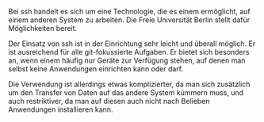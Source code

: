Bei ssh handelt es sich um eine Technologie, die es einem ermöglicht, auf einem anderen System zu arbeiten. Die Freie Universität Berlin stellt dafür Möglichkeiten bereit.

Der Einsatz von ssh ist in der Einrichtung sehr leicht und überall möglich. Er ist ausreichend für alle git-fokussierte Aufgaben. Er bietet sich besonders an, wenn einem häufig nur Geräte zur Verfügung stehen, auf denen man selbst keine Anwendungen einrichten kann oder darf.

Die Verwendung ist allerdings etwas komplizierter, da man sich zusätzlich um den Transfer von Daten auf das andere System kümmern muss, und auch restriktiver, da man auf diesen auch nicht nach Belieben Anwendungen installieren kann.
